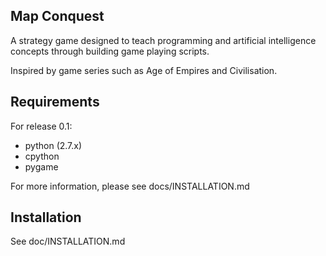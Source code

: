 Map Conquest
------------
A strategy game designed to teach programming and artificial intelligence concepts through building
game playing scripts.

Inspired by game series such as Age of Empires and Civilisation.

Requirements
------------
For release 0.1:

- python (2.7.x)
- cpython
- pygame

For more information, please see docs/INSTALLATION.md

Installation
------------
See doc/INSTALLATION.md
